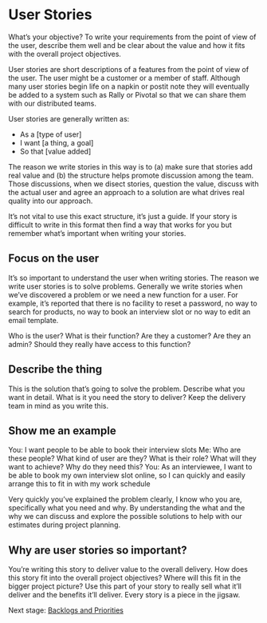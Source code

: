 # User Stories

What’s your objective? To write your requirements from the point of view of the user, describe them well and be clear about the value and how it fits with the overall project objectives.

User stories are short descriptions of a features from the point of view of the user. The user might be a customer or a member of staff. Although many user stories begin life on a napkin or postit note they will eventually be added to a system such as Rally or Pivotal so that we can share them with our distributed teams.

User stories are generally written as:

* As a \[type of user\]
* I want \[a thing, a goal\]
* So that \[value added\]

The reason we write stories in this way is to \(a\) make sure that stories add real value and \(b\) the structure helps promote discussion among the team. Those discussions, when we disect stories, question the value, discuss with the actual user and agree an approach to a solution are what drives real quality into our approach.

It’s not vital to use this exact structure, it’s just a guide. If your story is difficult to write in this format then find a way that works for you but remember what’s important when writing your stories.

## Focus on the user

It’s so important to understand the user when writing stories. The reason we write user stories is to solve problems. Generally we write stories when we’ve discovered a problem or we need a new function for a user. For example, it’s reported that there is no facility to reset a password, no way to search for products, no way to book an interview slot or no way to edit an email template.

Who is the user? What is their function? Are they a customer? Are they an admin? Should they really have access to this function?

## Describe the thing

This is the solution that’s going to solve the problem. Describe what you want in detail. What is it you need the story to deliver? Keep the delivery team in mind as you write this.

## Show me an example

You: I want people to be able to book their interview slots Me: Who are these people? What kind of user are they? What is their role? What will they want to achieve? Why do they need this? You: As an interviewee, I want to be able to book my own interview slot online, so I can quickly and easily arrange this to fit in with my work schedule

Very quickly you’ve explained the problem clearly, I know who you are, specifically what you need and why. By understanding the what and the why we can discuss and explore the possible solutions to help with our estimates during project planning.

## Why are user stories so important?

You’re writing this story to deliver value to the overall delivery. How does this story fit into the overall project objectives? Where will this fit in the bigger project picture? Use this part of your story to really sell what it’ll deliver and the benefits it’ll deliver. Every story is a piece in the jigsaw.

Next stage: [Backlogs and Priorities](https://github.com/convivio/the-convivio-cookbook/tree/fe6bd3bde6ed1049b323d750b43bbb620c87c384/delivery_recipe/delivery_recipe/backlogs_priorities.md)

